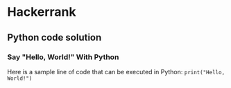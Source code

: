 # Hackerrank
## Python code solution
### Say "Hello, World!" With Python
Here is a sample line of code that can be executed in Python:
`print("Hello, World!")`
